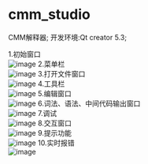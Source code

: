 # cmm_studio
CMM解释器; 开发环境:Qt creator 5.3;

1.初始窗口<br/>
![image](https://github.com/optcaelum/cmm_studio/raw/master/images/1.png)
2.菜单栏<br/>
![image](http://github.com/optcaelum/cmm_studio/raw/master/images/2.png)
3.打开文件窗口<br/>
![image](http://github.com/optcaelum/cmm_studio/raw/master/images/3.png)
4.工具栏<br/>
![image](http://github.com/optcaelum/cmm_studio/raw/master/images/4.png)
5.编辑窗口<br/>
![image](http://github.com/optcaelum/cmm_studio/raw/master/images/5.png)
6.词法、语法、中间代码输出窗口<br/>
![image](http://github.com/optcaelum/cmm_studio/raw/master/images/6.png)
7.调试<br/>
![image](http://github.com/optcaelum/cmm_studio/raw/master/images/7.png)
8.交互窗口<br/>
![image](http://github.com/optcaelum/cmm_studio/raw/master/images/8.png)
9.提示功能<br/>
![image](http://github.com/optcaelum/cmm_studio/raw/master/images/9.png)
10.实时报错<br/>
![image](http://github.com/optcaelum/cmm_studio/raw/master/images/10.png)
